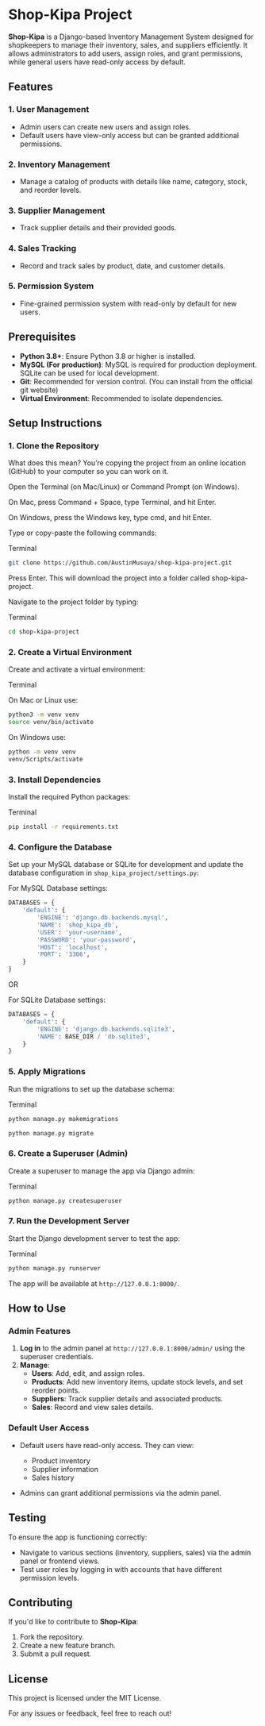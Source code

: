 
# Shop-Kipa Project

**Shop-Kipa** is a Django-based Inventory Management System designed for shopkeepers to manage their inventory, sales, and suppliers efficiently. It allows administrators to add users, assign roles, and grant permissions, while general users have read-only access by default.

## Features

### 1. **User Management**
   - Admin users can create new users and assign roles.  
   - Default users have view-only access but can be granted additional permissions.

### 2. **Inventory Management**
   - Manage a catalog of products with details like name, category, stock, and reorder levels.

### 3. **Supplier Management**
   - Track supplier details and their provided goods.

### 4. **Sales Tracking**
   - Record and track sales by product, date, and customer details.

### 5. **Permission System**
   - Fine-grained permission system with read-only by default for new users.

## Prerequisites

- **Python 3.8+**: Ensure Python 3.8 or higher is installed.
- **MySQL (For production)**: MySQL is required for production deployment. SQLite can be used for local development.
- **Git**: Recommended for version control. (You can install from the official git website)
- **Virtual Environment**: Recommended to isolate dependencies.

## Setup Instructions

### 1. Clone the Repository

What does this mean?
You’re copying the project from an online location (GitHub) to your computer so you can work on it.

Open the Terminal (on Mac/Linux) or Command Prompt (on Windows).

On Mac, press Command + Space, type Terminal, and hit Enter.

On Windows, press the Windows key, type cmd, and hit Enter.

Type or copy-paste the following commands:

Terminal

```bash
git clone https://github.com/AustinMusuya/shop-kipa-project.git
```
Press Enter. This will download the project into a folder called shop-kipa-project.

Navigate to the project folder by typing:

Terminal

```bash
cd shop-kipa-project
```

### 2. Create a Virtual Environment

Create and activate a virtual environment:

Terminal

On Mac or Linux use: 
```bash
python3 -m venv venv
source venv/bin/activate   
```

On Windows use: 
```bash
python -m venv venv
venv/Scripts/activate
```

### 3. Install Dependencies

Install the required Python packages:

Terminal

```bash
pip install -r requirements.txt
```

### 4. Configure the Database

Set up your MySQL database or SQLite for development and update the database configuration in 
`shop_kipa_project/settings.py`:


For MySQL Database settings:

```python
DATABASES = {
    'default': {
        'ENGINE': 'django.db.backends.mysql',
        'NAME': 'shop_kipa_db',
        'USER': 'your-username',
        'PASSWORD': 'your-password',
        'HOST': 'localhost',
        'PORT': '3306',
    }
}
```
OR

For SQLite Database settings:

```python
DATABASES = {
    'default': {
        'ENGINE': 'django.db.backends.sqlite3',
        'NAME': BASE_DIR / 'db.sqlite3',
    }
}
```

### 5. Apply Migrations

Run the migrations to set up the database schema:

Terminal

```bash
python manage.py makemigrations
```

```bash
python manage.py migrate
```

### 6. Create a Superuser (Admin)

Create a superuser to manage the app via Django admin:

Terminal

```bash
python manage.py createsuperuser
```

### 7. Run the Development Server

Start the Django development server to test the app:

Terminal

```bash
python manage.py runserver
```

The app will be available at `http://127.0.0.1:8000/`.

## How to Use

### Admin Features

1. **Log in** to the admin panel at `http://127.0.0.1:8000/admin/` using the superuser credentials.  
2. **Manage**:
   - **Users**: Add, edit, and assign roles.  
   - **Products**: Add new inventory items, update stock levels, and set reorder points.  
   - **Suppliers**: Track supplier details and associated products.  
   - **Sales**: Record and view sales details.

### Default User Access

- Default users have read-only access. They can view:
  - Product inventory
  - Supplier information
  - Sales history

- Admins can grant additional permissions via the admin panel.

## Testing

To ensure the app is functioning correctly:

- Navigate to various sections (inventory, suppliers, sales) via the admin panel or frontend views.
- Test user roles by logging in with accounts that have different permission levels.

## Contributing

If you'd like to contribute to **Shop-Kipa**:

1. Fork the repository.
2. Create a new feature branch.
3. Submit a pull request.

## License

This project is licensed under the MIT License.

For any issues or feedback, feel free to reach out!